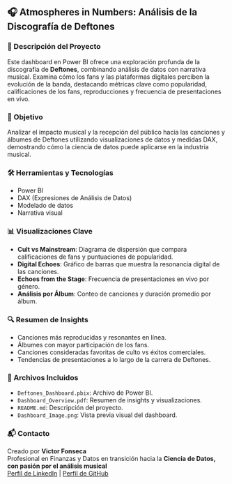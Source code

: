 
## 🎧 Atmospheres in Numbers: Análisis de la Discografía de Deftones

### 📌 Descripción del Proyecto
Este dashboard en Power BI ofrece una exploración profunda de la discografía de **Deftones**, combinando análisis de datos con narrativa musical. Examina cómo los fans y las plataformas digitales perciben la evolución de la banda, destacando métricas clave como popularidad, calificaciones de los fans, reproducciones y frecuencia de presentaciones en vivo.

### 🎯 Objetivo
Analizar el impacto musical y la recepción del público hacia las canciones y álbumes de Deftones utilizando visualizaciones de datos y medidas DAX, demostrando cómo la ciencia de datos puede aplicarse en la industria musical.

### 🛠️ Herramientas y Tecnologías
- Power BI  
- DAX (Expresiones de Análisis de Datos)  
- Modelado de datos  
- Narrativa visual  

### 📊 Visualizaciones Clave
- **Cult vs Mainstream**: Diagrama de dispersión que compara calificaciones de fans y puntuaciones de popularidad.  
- **Digital Echoes**: Gráfico de barras que muestra la resonancia digital de las canciones.  
- **Echoes from the Stage**: Frecuencia de presentaciones en vivo por género.  
- **Análisis por Álbum**: Conteo de canciones y duración promedio por álbum.  

### 🔍 Resumen de Insights
- Canciones más reproducidas y resonantes en línea.  
- Álbumes con mayor participación de los fans.  
- Canciones consideradas favoritas de culto vs éxitos comerciales.  
- Tendencias de presentaciones a lo largo de la carrera de Deftones.  

### 📁 Archivos Incluidos
- `Deftones_Dashboard.pbix`: Archivo de Power BI.  
- `Dashboard_Overview.pdf`: Resumen de insights y visualizaciones.  
- `README.md`: Descripción del proyecto.  
- `Dashboard_Image.png`: Vista previa visual del dashboard.  

### 📬 Contacto
Creado por **Victor Fonseca**  
Profesional en Finanzas y Datos en transición hacia la **Ciencia de Datos, con pasión por el análisis musical**  
[Perfil de LinkedIn](#) | [Perfil de GitHub](#)
